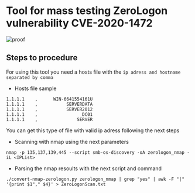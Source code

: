 # Tool for mass testing ZeroLogon vulnerability CVE-2020-1472
 
![proof]('proof.png' "Proof")


## Steps to procedure

For using this tool you need a hosts file with the `ip adress and hostname separated by comma`

*   Hosts file sample

``` 
1.1.1.1    ,      WIN-6641554161U 
1.1.1.1    ,           SERVERDATA 
1.1.1.1    ,           SERVER2012 
1.1.1.1    ,                 DC01 
1.1.1.1    ,               SERVER 
```

You can get this type of file with valid ip adress following the next steps

*   Scanning with nmap using the next parameters <br>
``` 
nmap -p 135,137,139,445 --script smb-os-discovery -oA zerologon_nmap -iL <IPList>
 ```

*   Parsing the nmap resoults with the next script and command  <br>   
```
./convert-nmap-zerologon.py zerologon_nmap | grep "yes" | awk -F "|" '{print $1"," $4}' > ZeroLogonScan.txt

```